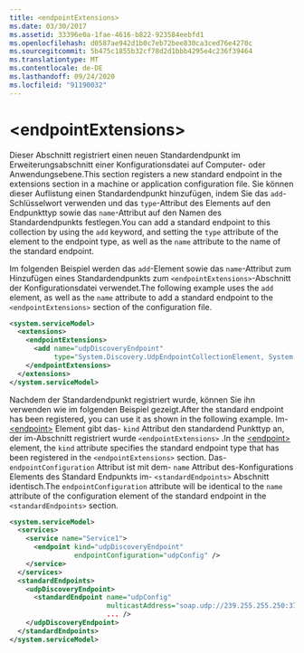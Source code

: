 ```yaml
---
title: <endpointExtensions>
ms.date: 03/30/2017
ms.assetid: 33396e0a-1fae-4616-b822-923584eebfd1
ms.openlocfilehash: d0587ae942d1b0c7eb72bee830ca3ced76e4270c
ms.sourcegitcommit: 5b475c1855b32cf78d2d1bbb4295e4c236f39464
ms.translationtype: MT
ms.contentlocale: de-DE
ms.lasthandoff: 09/24/2020
ms.locfileid: "91190032"
---
```

# \<endpointExtensions>

<span data-ttu-id="05af9-101">Dieser Abschnitt registriert einen neuen Standardendpunkt im Erweiterungsabschnitt einer Konfigurationsdatei auf Computer- oder Anwendungsebene.</span><span class="sxs-lookup"><span data-stu-id="05af9-101">This section registers a new standard endpoint in the extensions section in a machine or application configuration file.</span></span> <span data-ttu-id="05af9-102">Sie können dieser Auflistung einen Standardendpunkt hinzufügen, indem Sie das `add`-Schlüsselwort verwenden und das `type`-Attribut des Elements auf den Endpunkttyp sowie das `name`-Attribut auf den Namen des Standardendpunkts festlegen.</span><span class="sxs-lookup"><span data-stu-id="05af9-102">You can add a standard endpoint to this collection by using the `add` keyword, and setting the `type` attribute of the element to the endpoint type, as well as the `name` attribute to the name of the standard endpoint.</span></span>  
  
 <span data-ttu-id="05af9-103">Im folgenden Beispiel werden das `add`-Element sowie das `name`-Attribut zum Hinzufügen eines Standardendpunkts zum `<endpointExtensions>`-Abschnitt der Konfigurationsdatei verwendet.</span><span class="sxs-lookup"><span data-stu-id="05af9-103">The following example uses the `add` element, as well as the `name` attribute to add a standard endpoint to the `<endpointExtensions>` section of the configuration file.</span></span>  
  
```xml  
<system.serviceModel>
  <extensions>
    <endpointExtensions>
      <add name="udpDiscoveryEndpoint"
           type="System.Discovery.UdpEndpointCollectionElement, System.Discovery.dll, Version=1.0.0.0, Culture=neutral, PublicKeyToken=ffffffffffffffff"/>
    </endpointExtensions>
  </extensions>
</system.serviceModel>
```  
  
 <span data-ttu-id="05af9-104">Nachdem der Standardendpunkt registriert wurde, können Sie ihn verwenden wie im folgenden Beispiel gezeigt.</span><span class="sxs-lookup"><span data-stu-id="05af9-104">After the standard endpoint has been registered, you can use it as shown in the following example.</span></span> <span data-ttu-id="05af9-105">Im- [\<endpoint>](endpoint-element.md) Element gibt das- `kind` Attribut den standardend Punkttyp an, der im-Abschnitt registriert wurde `<endpointExtensions>` .</span><span class="sxs-lookup"><span data-stu-id="05af9-105">In the [\<endpoint>](endpoint-element.md) element, the `kind` attribute specifies the standard endpoint type that has been registered in the `<endpointExtensions>` section.</span></span> <span data-ttu-id="05af9-106">Das- `endpointConfiguration` Attribut ist mit dem- `name` Attribut des-Konfigurations Elements des Standard Endpunkts im- `<standardEndpoints>` Abschnitt identisch.</span><span class="sxs-lookup"><span data-stu-id="05af9-106">The `endpointConfiguration` attribute will be identical to the `name` attribute of the configuration element of the standard endpoint in the `<standardEndpoints>` section.</span></span>  
  
```xml  
<system.serviceModel>
  <services>
    <service name="Service1">
      <endpoint kind="udpDiscoveryEndpoint"
                endpointConfiguration="udpConfig" />
    </service>
  </services>
  <standardEndpoints>
    <udpDiscoveryEndpoint>
      <standardEndpoint name="udpConfig"
                        multicastAddress="soap.udp://239.255.255.250:3703"
                        ... />
    </udpDiscoveryEndpoint>
  </standardEndpoints>
</system.serviceModel>
```  
